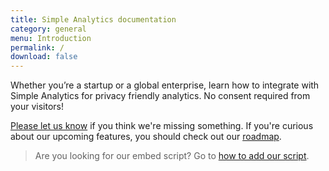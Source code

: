 ```yaml
---
title: Simple Analytics documentation
category: general
menu: Introduction
permalink: /
download: false
---
```


Whether you’re a startup or a global enterprise, learn how to integrate with Simple Analytics for privacy friendly analytics. No consent required from your visitors!

[Please let us know](https://simpleanalytics.com/feedback) if you think we're missing something. If you're curious about our upcoming features, you should check out our [roadmap](https://simpleanalytics.com/roadmap).

> Are you looking for our embed script? Go to [how to add our script](/script).

<img class="drawing" src="https://assets.simpleanalytics.com/images/drawings/cookie-jar.png" alt="">
